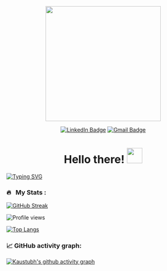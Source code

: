 <p align="center"><img src="https://media1.giphy.com/media/qgQUggAC3Pfv687qPC/giphy.gif" width="300"/></p>

<div id="badges">
    <p align="center">
        <a href="https://www.linkedin.com/in/kaustubhajgaonkar/"><img src="https://img.shields.io/badge/LinkedIn-blue?style=for-the-badge&logo=linkedin&logoColor=white" alt="LinkedIn Badge"></a>
        <a href="mailto:kaustubh2398@gmail.com"><img src="https://img.shields.io/badge/Gmail-D14836?style=for-the-badge&logo=gmail&logoColor=white" alt="Gmail Badge">
        </a>
    </p>
</div>




<h1 align="center">Hello there! <img src="https://media.giphy.com/media/hvRJCLFzcasrR4ia7z/giphy.gif" width="40"></h1>

[![Typing SVG](https://readme-typing-svg.demolab.com?font=Fira+Code&size=25&duration=4000&pause=1000&center=true&vCenter=true&width=600&height=100&lines=Hello%2C+I'm+Kaustubh;Welcome+to+my+profile;Always+trying+to+learn+new+things)](https://git.io/typing-svg)

### 🔥 &nbsp; My Stats :

<!--Streak-->
[![GitHub Streak](http://github-readme-streak-stats.herokuapp.com?user=kaustubh43&theme=dark&background=000000)](https://git.io/streak-stats)


<!--Profile views-->
![Profile views](https://gpvc.arturio.dev/kaustubh43)


<!--Profile Stats-->
[![Top Langs](https://github-readme-stats.vercel.app/api/top-langs/?username=kaustubh43&layout=demo&theme=vision-friendly-dark)](https://github.com/anuraghazra/github-readme-stats)


### 📈 GitHub activity graph:
[![Kaustubh's github activity graph](https://github-readme-activity-graph.cyclic.app/graph?username=kaustubh43&theme=github-compact)](https://github.com/kaustubh43/github-readme-activity-graph)


